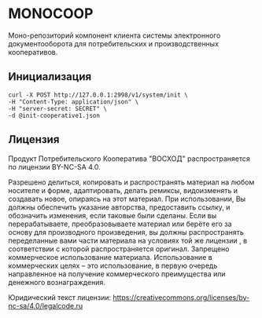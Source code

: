 # MONOCOOP

Моно-репозиторий компонент клиента системы электронного документооборота для потребительских и производственных кооперативов.

## Инициализация
```
curl -X POST http://127.0.0.1:2998/v1/system/init \
-H "Content-Type: application/json" \
-H "server-secret: SECRET" \
-d @init-cooperative1.json
```
    
## Лицензия
Продукт Потребительского Кооператива "ВОСХОД" распространяется по лицензии BY-NC-SA 4.0. 

Разрешено делиться, копировать и распространять материал на любом носителе и форме, адаптировать, делать ремиксы, видоизменять и создавать новое, опираясь на этот материал. При использовании, Вы должны обеспечить указание авторства, предоставить ссылку, и обозначить изменения, если таковые были сделаны. Если вы перерабатываете, преобразовываете материал или берёте его за основу для производного произведения, вы должны распространять переделанные вами части материала на условиях той же лицензии , в соответствии с которой распространяется оригинал. Запрещено коммерческое использование материала. Использование в коммерческих целях – это использование, в первую очередь направленное на получение коммерческого преимущества или денежного вознаграждения.

Юридический текст лицензии: https://creativecommons.org/licenses/by-nc-sa/4.0/legalcode.ru
